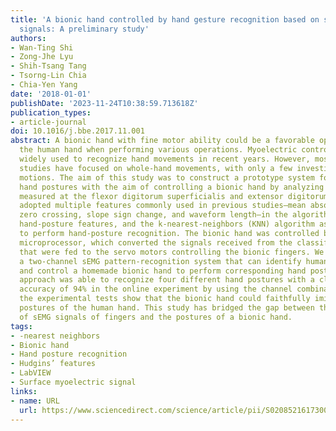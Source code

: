 ```yaml
---
title: 'A bionic hand controlled by hand gesture recognition based on surface EMG
  signals: A preliminary study'
authors:
- Wan-Ting Shi
- Zong-Jhe Lyu
- Shih-Tsang Tang
- Tsorng-Lin Chia
- Chia-Yen Yang
date: '2018-01-01'
publishDate: '2023-11-24T10:38:59.713618Z'
publication_types:
- article-journal
doi: 10.1016/j.bbe.2017.11.001
abstract: A bionic hand with fine motor ability could be a favorable option for replacing
  the human hand when performing various operations. Myoelectric control has been
  widely used to recognize hand movements in recent years. However, most of the previous
  studies have focused on whole-hand movements, with only a few investigating subtler
  motions. The aim of this study was to construct a prototype system for recognizing
  hand postures with the aim of controlling a bionic hand by analyzing sEMG signals
  measured at the flexor digitorum superficialis and extensor digitorum muscles. We
  adopted multiple features commonly used in previous studies—mean absolute value,
  zero crossing, slope sign change, and waveform length—in the algorithm for extracting
  hand-posture features, and the k-nearest-neighbors (KNN) algorithm as the classifier
  to perform hand-posture recognition. The bionic hand was controlled by an Arduino
  microprocessor, which converted the signals received from the classification process
  that were fed to the servo motors controlling the bionic fingers. We constructed
  a two-channel sEMG pattern-recognition system that can identify human hand postures
  and control a homemade bionic hand to perform corresponding hand postures. The KNN
  approach was able to recognize four different hand postures with a classification
  accuracy of 94% in the online experiment by using the channel combination. Moreover,
  the experimental tests show that the bionic hand could faithfully imitate the hand
  postures of the human hand. This study has bridged the gap between the features
  of sEMG signals of fingers and the postures of a bionic hand.
tags:
- -nearest neighbors
- Bionic hand
- Hand posture recognition
- Hudgins’ features
- LabVIEW
- Surface myoelectric signal
links:
- name: URL
  url: https://www.sciencedirect.com/science/article/pii/S0208521617300323
---
```

